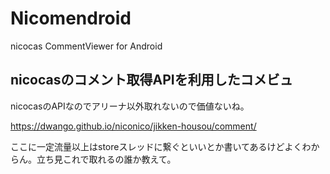 # Nicomendroid
nicocas CommentViewer for Android

## nicocasのコメント取得APIを利用したコメビュ
nicocasのAPIなのでアリーナ以外取れないので価値ないね。

https://dwango.github.io/niconico/jikken-housou/comment/

ここに一定流量以上はstoreスレッドに繋ぐといいとか書いてあるけどよくわからん。立ち見これで取れるの誰か教えて。
